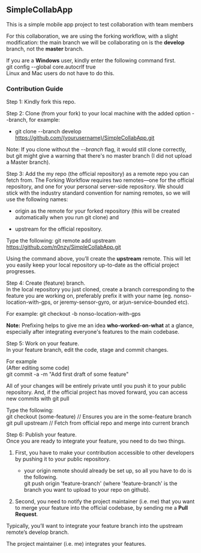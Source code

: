 ## SimpleCollabApp
This is a simple mobile app project to test collaboration with team members

For this collaboration, we are using the forking workflow, with a slight modification: the main branch we will be collaborating on is the **develop** branch, not the **master** branch.

If you are a **Windows** user, kindly enter the following command first.    
git config --global core.autocrlf true  
Linux and Mac users do not have to do this.

### Contribution Guide
Step 1: Kindly fork this repo.

Step 2: Clone (from your fork) to your local machine with the added option --branch, for example:
- git clone --branch develop https://github.com/(yourusername)/SimpleCollabApp.git

Note: If you clone without the *--branch* flag, it would still clone correctly, but git might give a warning that there's no master branch (I did not upload a Master branch).

Step 3: Add the my repo (the official repository) as a remote repo you can fetch from.
The Forking Workflow requires two remotes—one for the official repository, and one for your personal server-side repository.
We should stick with the industry standard convention for naming remotes, so we will use the following names:
 - origin as the remote for your forked repository (this will be created automatically when you run git clone) and

 - upstream for the official repository.

 Type the following:
  git remote add upstream https://github.com/n0nzy/SimpleCollabApp.git

 Using the command above, you’ll create the **upstream** remote. This will let you easily keep your local repository up-to-date as the official project progresses.

 Step 4: Create (feature) branch.  
 In the local repository you just cloned, create a branch corresponding to the feature you are working on, preferably prefix it with your name (eg. nonso-location-with-gps, or jeremy-sensor-gyro, or arjun-service-bounded etc).

 For example:
 git checkout -b nonso-location-with-gps

 **Note:** Prefixing helps to give me an idea **who-worked-on-what** at a glance, especially after integrating everyone's features to the main codebase.

 Step 5: Work on your feature.  
 In your feature branch, edit the code, stage and commit changes.

 For example  
 (After editing some code)  
 git commit -a -m "Add first draft of some feature"

 All of your changes will be entirely private until you push it to your public repository.
 And, if the official project has moved forward, you can access new commits with git pull

 Type the following:  
 git checkout (some-feature)  // Ensures you are in the some-feature branch  
 git pull upstream  // Fetch from official repo and merge into current branch

 Step 6: Publish your feature.  
 Once you are ready to integrate your feature, you need to do two things.
 1. First, you have to make your contribution accessible to other developers by pushing it to your public repository.
    - your origin remote should already be set up, so all you have to do is the following.  
 	   git push origin 'feature-branch' (where 'feature-branch' is the branch you want to upload to your repo on github).

 2. Second, you need to notify the project maintainer (i.e. me) that you want to merge your feature into the official codebase, by sending me a **Pull Request**.

 Typically, you’ll want to integrate your feature branch into the upstream remote’s develop branch.

 The project maintainer (i.e. me) integrates your features.
